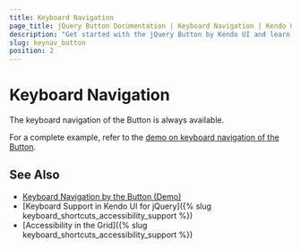 ```yaml
---
title: Keyboard Navigation
page_title: jQuery Button Documentation | Keyboard Navigation | Kendo UI
description: "Get started with the jQuery Button by Kendo UI and learn about the accessibility support it provides through its keyboard navigation functionality."
slug: keynav_button
position: 2
---
```


# Keyboard Navigation

The keyboard navigation of the Button is always available.

For a complete example, refer to the [demo on keyboard navigation of the Button](https://demos.telerik.com/kendo-ui/button/keyboard-navigation).

## See Also

* [Keyboard Navigation by the Button (Demo)](https://demos.telerik.com/kendo-ui/button/keyboard-navigation)
* [Keyboard Support in Kendo UI for jQuery]({% slug keyboard_shortcuts_accessibility_support %})
* [Accessibility in the Grid]({% slug keyboard_shortcuts_accessibility_support %})
